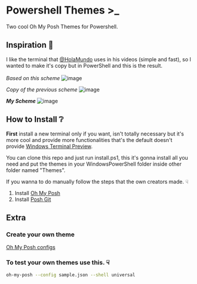 # Powershell Themes >_
Two cool Oh My Posh Themes for Powershell.

## Inspiration 💭
I like the terminal that [@HolaMundo](https://www.youtube.com/channel/UC4FHiPgS1KXkUMx3dxBUtPg) uses in his videos (simple and fast), so I wanted to make it's copy but in PowerShell and this is the result.
<br><br>
*Based on this scheme*
![image](https://user-images.githubusercontent.com/62354548/140437290-ca6daa6f-f9e7-4d7e-93f0-238bba5f3cb4.png)

*Copy of the previous scheme*
![image](https://user-images.githubusercontent.com/62354548/140437377-3ddc0cc1-c484-451e-ab17-693f41a81128.png)

***My Scheme***
![image](https://user-images.githubusercontent.com/62354548/140437949-fcf9dfc7-df87-45e9-b862-f81ed28f8b71.png)

## How to Install ❔

**First** install a new terminal only if you want, isn't totally necessary but it's more cool and provide more functionalities that's the default doesn't provide [Windows Terminal Preview](https://www.microsoft.com/es-ar/p/windows-terminal-preview/9n8g5rfz9xk3?rtc=1&activetab=pivot:overviewtab).

You can clone this repo and just run install.ps1, this it's gonna install all you need and put the themes in your WindowsPowerShell folder inside other folder named "Themes\".



If you wanna to do manually follow the steps that the own creators made. ☟

1) Install [Oh My Posh](https://ohmyposh.dev/docs/pwsh)
2) Install [Posh Git](https://github.com/dahlbyk/posh-git#installation)

## Extra
### Create your own theme
[Oh My Posh configs](https://ohmyposh.dev/docs/configure)

### To test your own themes use this. ☟
```bash
oh-my-posh --config sample.json --shell universal
```
